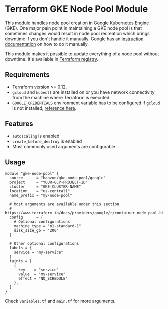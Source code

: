 # Terraform GKE Node Pool Module
This module handles node pool creation in Google Kubernetes Engine (GKE). One major pain point in maintaining a GKE node pool is that sometimes changes would result in node pool recreation which brings downtime if you don't handle it manually. Google has an [instruction documentation](https://cloud.google.com/kubernetes-engine/docs/tutorials/migrating-node-pool) on how to do it manually.

This module makes it possible to update everything of a node pool without downtime. It's available in [Terraform registry](https://registry.terraform.io/modules/baozuo/gke-node-pool/google).

## Requirements
- Terraform version >= 0.12.
- `gcloud` and `kubectl` are installed on or you have network connectivity from the machine where Terraform is executed.
- `GOOGLE_CREDENTIALS` environment variable has to be configured if `gcloud` is not installed, [reference here](https://www.terraform.io/docs/providers/google/guides/provider_reference.html#full-reference).

## Features
- `autoscaling` is enabled
- `create_before_destroy` is enabled
- Most commonly used arguments are configurable

## Usage

```
module "gke-node-pool" {
  source      = "baozuo/gke-node-pool/google"
  project     = "YOUR-GCP-PROJECT-ID"
  cluster     = "GKE-CLUSTER-NAME"
  location    = "us-central1"
  name_prefix = "my-node-pool"

  # Most arguments are available under this section
  # https://www.terraform.io/docs/providers/google/r/container_node_pool.html
  config      = {
    # Optional configurations
    machine_type = "n1-standard-1"
    disk_size_gb = "200"
  }

  # Other optional configurations
  labels = {
    service = "my-service"
  }
  taints = [
    {
      key    = "service"
      value  = "my-service"
      effect = "NO_SCHEDULE"
    },
  ]
}
```

Check `variables.tf` and `main.tf` for more arguments.
